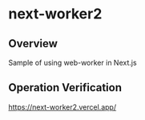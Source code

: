 # next-worker2

## Overview

Sample of using web-worker in Next.js

## Operation Verification

<https://next-worker2.vercel.app/>
